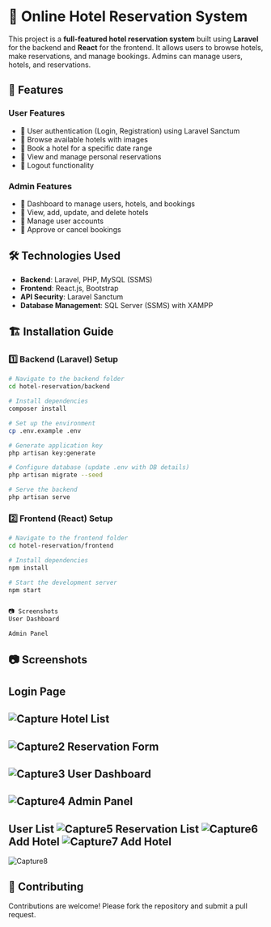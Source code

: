 # 🏨 Online Hotel Reservation System

This project is a **full-featured hotel reservation system** built using **Laravel** for the backend and **React** for the frontend. It allows users to browse hotels, make reservations, and manage bookings. Admins can manage users, hotels, and reservations.

## 🚀 Features

### **User Features**
- 🔹 User authentication (Login, Registration) using Laravel Sanctum
- 🔹 Browse available hotels with images
- 🔹 Book a hotel for a specific date range
- 🔹 View and manage personal reservations
- 🔹 Logout functionality

### **Admin Features**
- 🔹 Dashboard to manage users, hotels, and bookings
- 🔹 View, add, update, and delete hotels
- 🔹 Manage user accounts
- 🔹 Approve or cancel bookings

## 🛠️ Technologies Used

- **Backend**: Laravel, PHP, MySQL (SSMS)
- **Frontend**: React.js, Bootstrap
- **API Security**: Laravel Sanctum
- **Database Management**: SQL Server (SSMS) with XAMPP

## 🏗️ Installation Guide

### **1️⃣ Backend (Laravel) Setup**

```bash
# Navigate to the backend folder
cd hotel-reservation/backend

# Install dependencies
composer install

# Set up the environment
cp .env.example .env

# Generate application key
php artisan key:generate

# Configure database (update .env with DB details)
php artisan migrate --seed

# Serve the backend
php artisan serve
```
### **2️⃣ Frontend (React) Setup**
```bash
# Navigate to the frontend folder
cd hotel-reservation/frontend

# Install dependencies
npm install

# Start the development server
npm start


📷 Screenshots
User Dashboard

Admin Panel
```
📷 Screenshots
-------------------------------------------------------------------------
Login Page
-----------------------------------------------------------------------------------------
![Capture](https://github.com/user-attachments/assets/eda22e6c-1cad-4d70-afe6-1ee390d04f5a)
Hotel List
-----------------------------------------------------------------------------------------
![Capture2](https://github.com/user-attachments/assets/056c8527-a3ad-455c-8dc6-ef060768c682)
Reservation Form
-----------------------------------------------------------------------------------------
![Capture3](https://github.com/user-attachments/assets/4ad7a9d0-9b0d-43de-9e80-29c3a3e358a8)
User Dashboard
-----------------------------------------------------------------------------------------------------
![Capture4](https://github.com/user-attachments/assets/f7b9c7c7-e06d-40f6-8705-b218a2a272cd)
Admin Panel
-------------------------------------------------------------------------------------------------------
User List
![Capture5](https://github.com/user-attachments/assets/9328c8fd-6bac-4782-a33c-b42f790c2816)
Reservation List
![Capture6](https://github.com/user-attachments/assets/f1ddd236-a1a7-4ec0-8542-3017c5c22844)
Add Hotel
![Capture7](https://github.com/user-attachments/assets/053e0d9f-82ba-4dd3-8297-6597d81d4664)
Add Hotel
-------------------------------------------------------------------------------------------------------
![Capture8](https://github.com/user-attachments/assets/30e4e7a9-f913-4a9c-9d1c-c1795dd3f31a)

🤝 Contributing
--------------------------------------------------------------------------
Contributions are welcome! Please fork the repository and submit a pull request.
